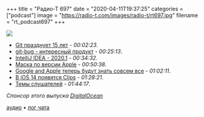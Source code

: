 +++
title = "Радио-Т 697"
date = "2020-04-11T19:37:25"
categories = ["podcast"]
image = "https://radio-t.com/images/radio-t/rt697.jpg"
filename = "rt_podcast697"
+++

![](https://radio-t.com/images/radio-t/rt697.jpg)

- [Git празднует 15 лет](https://www.infoq.com/news/2020/04/git-fifteen-anniversary-qa/) - *00:02:23*.
- [git-bug - интересный продукт](https://github.com/MichaelMure/git-bug) - *00:25:13*.
- [IntelliJ IDEA - 2020.1](https://www.jetbrains.com/idea/whatsnew/) - *00:34:32*.
- [Маска по версии Apple](https://support.apple.com/en-us/HT211028) - *00:50:38*.
- [Google and Apple теперь будут знать совсем все](https://www.theverge.com/2020/4/10/21216484/google-apple-coronavirus-contract-tracing-bluetooth-location-tracking-data-app) - *01:02:11*.
- [В iOS 14 появятся Clips](https://9to5mac.com/2020/04/09/ios-14-apple-developing-clips-feature-for-using-apps-without-requiring-full-downloads/) - *01:28:21*.
- [Темы слушателей](https://radio-t.com/p/2020/04/07/prep-697/) - *01:44:17*.

*Спонсор этого выпуска [DigitalOcean](https://www.digitalocean.com)*


[аудио](https://cdn.radio-t.com/rt_podcast697.mp3) • [лог чата](https://chat.radio-t.com/logs/radio-t-697.html)
<audio src="https://cdn.radio-t.com/rt_podcast697.mp3" preload="none"></audio>
